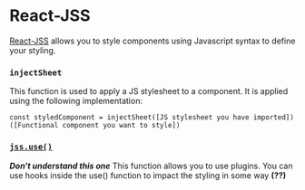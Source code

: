 # React-JSS

[React-JSS](https://cssinjs.org/react-jss/?v=v10.0.0-alpha.22) allows you to style components using Javascript syntax to define your styling.

### `injectSheet`

This function is used to apply a JS stylesheet to a component. It is applied using the following implementation:

```text
const styledComponent = injectSheet([JS stylesheet you have imported])([Functional component you want to style])
```

### [`jss.use()`](https://cssinjs.org/plugins/?v=v9.8.1)

_**Don't understand this one**_ This function allows you to use plugins. You can use hooks inside the use\(\) function to impact the styling in some way **\(??\)**

